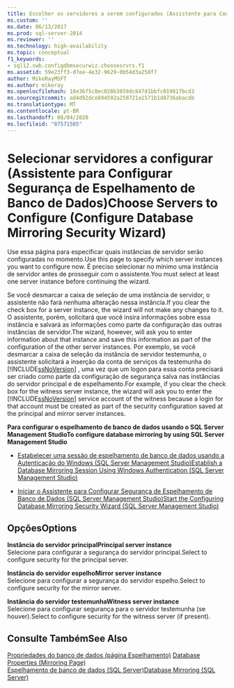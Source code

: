 ```yaml
---
title: Escolher os servidores a serem configurados (Assistente para Configurar Segurança de Espelhamento de Banco de Dados) | Microsoft Docs
ms.custom: ''
ms.date: 06/13/2017
ms.prod: sql-server-2014
ms.reviewer: ''
ms.technology: high-availability
ms.topic: conceptual
f1_keywords:
- sql12.swb.configdbmsecurwiz.choosesrvrs.f1
ms.assetid: 59e23ff3-d7ee-4e32-9629-0b54d3a258f7
author: MikeRayMSFT
ms.author: mikeray
ms.openlocfilehash: 18e36f5c8ec020b3859dc847d1bbfc019817bcd3
ms.sourcegitcommit: ad4d92dce894592a259721a1571b1d8736abacdb
ms.translationtype: MT
ms.contentlocale: pt-BR
ms.lasthandoff: 08/04/2020
ms.locfileid: "87571585"
---
```

# <a name="choose-servers-to-configure-configure-database-mirroring-security-wizard"></a><span data-ttu-id="606e1-102">Selecionar servidores a configurar (Assistente para Configurar Segurança de Espelhamento de Banco de Dados)</span><span class="sxs-lookup"><span data-stu-id="606e1-102">Choose Servers to Configure (Configure Database Mirroring Security Wizard)</span></span>
  <span data-ttu-id="606e1-103">Use essa página para especificar quais instâncias de servidor serão configuradas no momento.</span><span class="sxs-lookup"><span data-stu-id="606e1-103">Use this page to specify which server instances you want to configure now.</span></span> <span data-ttu-id="606e1-104">É preciso selecionar no mínimo uma instância de servidor antes de prosseguir com o assistente.</span><span class="sxs-lookup"><span data-stu-id="606e1-104">You must select at least one server instance before continuing the wizard.</span></span>  
  
 <span data-ttu-id="606e1-105">Se você desmarcar a caixa de seleção de uma instância de servidor, o assistente não fará nenhuma alteração nessa instância.</span><span class="sxs-lookup"><span data-stu-id="606e1-105">If you clear the check box for a server instance, the wizard will not make any changes to it.</span></span> <span data-ttu-id="606e1-106">O assistente, porém, solicitará que você insira informações sobre essa instância e salvará as informações como parte da configuração das outras instâncias de servidor.</span><span class="sxs-lookup"><span data-stu-id="606e1-106">The wizard, however, will ask you to enter information about that instance and save this information as part of the configuration of the other server instances.</span></span> <span data-ttu-id="606e1-107">Por exemplo, se você desmarcar a caixa de seleção da instância de servidor testemunha, o assistente solicitará a inserção da conta de serviços da testemunha do [!INCLUDE[ssNoVersion](../../includes/ssnoversion-md.md)] , uma vez que um logon para essa conta precisará ser criado como parte da configuração de segurança salva nas instâncias do servidor principal e de espelhamento.</span><span class="sxs-lookup"><span data-stu-id="606e1-107">For example, if you clear the check box for the witness server instance, the wizard will ask you to enter the [!INCLUDE[ssNoVersion](../../includes/ssnoversion-md.md)] service account of the witness because a login for that account must be created as part of the security configuration saved at the principal and mirror server instances.</span></span>  
  
 <span data-ttu-id="606e1-108">**Para configurar o espelhamento de banco de dados usando o SQL Server Management Studio**</span><span class="sxs-lookup"><span data-stu-id="606e1-108">**To configure database mirroring by using SQL Server Management Studio**</span></span>  
  
-   [<span data-ttu-id="606e1-109">Estabelecer uma sessão de espelhamento de banco de dados usando a Autenticação do Windows &#40;SQL Server Management Studio&#41;</span><span class="sxs-lookup"><span data-stu-id="606e1-109">Establish a Database Mirroring Session Using Windows Authentication &#40;SQL Server Management Studio&#41;</span></span>](establish-database-mirroring-session-windows-authentication.md)  
  
-   [<span data-ttu-id="606e1-110">Iniciar o Assistente para Configurar Segurança de Espelhamento de Banco de Dados &#40;SQL Server Management Studio&#41;</span><span class="sxs-lookup"><span data-stu-id="606e1-110">Start the Configuring Database Mirroring Security Wizard &#40;SQL Server Management Studio&#41;</span></span>](start-the-configuring-database-mirroring-security-wizard.md)  
  
## <a name="options"></a><span data-ttu-id="606e1-111">Opções</span><span class="sxs-lookup"><span data-stu-id="606e1-111">Options</span></span>  
 <span data-ttu-id="606e1-112">**Instância do servidor principal**</span><span class="sxs-lookup"><span data-stu-id="606e1-112">**Principal server instance**</span></span>  
 <span data-ttu-id="606e1-113">Selecione para configurar a segurança do servidor principal.</span><span class="sxs-lookup"><span data-stu-id="606e1-113">Select to configure security for the principal server.</span></span>  
  
 <span data-ttu-id="606e1-114">**Instância do servidor espelho**</span><span class="sxs-lookup"><span data-stu-id="606e1-114">**Mirror server instance**</span></span>  
 <span data-ttu-id="606e1-115">Selecione para configurar a segurança do servidor espelho.</span><span class="sxs-lookup"><span data-stu-id="606e1-115">Select to configure security for the mirror server.</span></span>  
  
 <span data-ttu-id="606e1-116">**Instância do servidor testemunha**</span><span class="sxs-lookup"><span data-stu-id="606e1-116">**Witness server instance**</span></span>  
 <span data-ttu-id="606e1-117">Selecione para configurar segurança para o servidor testemunha (se houver).</span><span class="sxs-lookup"><span data-stu-id="606e1-117">Select to configure security for the witness server (if present).</span></span>  
  
## <a name="see-also"></a><span data-ttu-id="606e1-118">Consulte Também</span><span class="sxs-lookup"><span data-stu-id="606e1-118">See Also</span></span>  
 <span data-ttu-id="606e1-119">[Propriedades do banco de dados &#40;página Espelhamento&#41;](../../relational-databases/databases/database-properties-mirroring-page.md) </span><span class="sxs-lookup"><span data-stu-id="606e1-119">[Database Properties &#40;Mirroring Page&#41;](../../relational-databases/databases/database-properties-mirroring-page.md) </span></span>  
 [<span data-ttu-id="606e1-120">Espelhamento de banco de dados &#40;SQL Server&#41;</span><span class="sxs-lookup"><span data-stu-id="606e1-120">Database Mirroring &#40;SQL Server&#41;</span></span>](database-mirroring-sql-server.md)  
  
  
